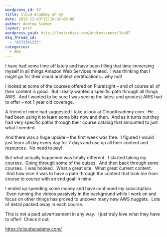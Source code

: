 ```yaml
---
wordpress_id: 87
title: Cloud Academy oh my
date: 2015-12-03T15:16:02+00:00
author: Andrew Siemer
layout: post
wordpress_guid: http://lostechies.com/andrewsiemer/?p=87
dsq_thread_id:
  - "4372341235"
categories:
  - AWS
---
```

I have had some time off lately and have been filling that time immersing myself in all things Amazon Web Services related.  I was thinking that I might go for their cloud architect certifications&#8230;why not!

I looked at some of the courses offered on Pluralsight &#8211; and of course all of their content is good.  But I really wanted a specific path through all things AWS.  And I wanted to be sure I was seeing the latest and greatest AWS had to offer &#8211; not 1 year old coverage.

A friend of mine had suggested I take a look at CloudAcademy.com.  He had been using it to learn some bits now and then.  And as it turns out they had very specific paths through their course catalog that amounted to just what I needed.

And there was a huge upside &#8211; the first week was free.  I figured I would just learn all day every day for 7 days and use up all their content and resources.  No need to pay!

But what actually happened was totally different.  I started taking my courses.  Going through some of the quizes.  And then back through some courses.  I was hooked.  What a great site.  What great current content.  And how nice it was to have a path through the content that took me from course to course with an end goal in mind.

I ended up spending some money and have continued my subscription.  Even running the videos passively in the background while I work on and focus on other things has proved to uncover many new AWS nuggets.  Lots of detail packed away in each course.

This is not a paid advertisement in any way.  I just truly love what they have to offer!  Check it out.

<https://cloudacademy.com/>